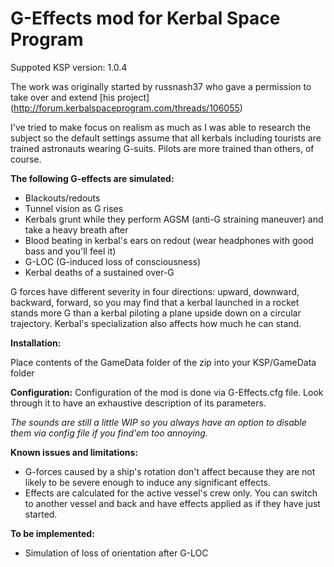 # G-Effects mod for Kerbal Space Program

Suppoted KSP version: 1.0.4

The work was originally started by russnash37 who gave a permission to take over and extend [his project] (http://forum.kerbalspaceprogram.com/threads/106055)

I've tried to make focus on realism as much as I was able to research the subject so the default settings assume that all kerbals including tourists are trained astronauts wearing G-suits.
Pilots are more trained than others, of course.

**The following G-effects are simulated:**
* Blackouts/redouts
* Tunnel vision as G rises
* Kerbals grunt while they perform AGSM (anti-G straining maneuver) and take a heavy breath after
* Blood beating in kerbal's ears on redout (wear headphones with good bass and you'll feel it)
* G-LOC (G-induced loss of consciousness)
* Kerbal deaths of a sustained over-G

G forces have different severity in four directions: upward, downward, backward, forward, so you may find that a kerbal launched in a rocket stands more G than
a kerbal piloting a plane upside down on a circular trajectory.
Kerbal's specialization also affects how much he can stand.

**Installation:**

Place contents of the GameData folder of the zip into your KSP/GameData folder

**Configuration:**
Configuration of the mod is done via G-Effects.cfg file. Look through it to have an exhaustive description of its parameters.

_The sounds are still a little WIP so you always have an option to disable them via config file if you find'em too annoying._

**Known issues and limitations:**

- G-forces caused by a ship's rotation don't affect because they are not likely to be severe enough to induce any significant effects.
- Effects are calculated for the active vessel's crew only. You can switch to another vessel and back and have effects applied as if they have just started.

**To be implemented:**

- Simulation of loss of orientation after G-LOC
